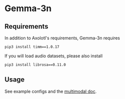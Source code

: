 # Gemma-3n

## Requirements

In addition to Axolotl's requirements, Gemma-3n requires

```
pip3 install timm==1.0.17
```

If you will load audio datasets, please also install

```
pip3 install librosa==0.11.0
```

## Usage

See example configs and the [multimodal doc](https://docs.axolotl.ai/docs/multimodal.html).
